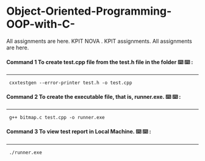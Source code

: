 # Object-Oriented-Programming-OOP-with-C-
All assignments are here. KPIT NOVA . KPIT assignments.
All assignments are here.

 #### Command 1 To create test.cpp file from the test.h file in the folder ⌨️ ⌨️ : 
  *****
       
  

```
 cxxtestgen --error-printer test.h -o test.cpp
```

#### Command 2 To create the executable file, that is, runner.exe. ⌨️ ⌨️ : 
  *****
       
  

```
 g++ bitmap.c test.cpp -o runner.exe
```

#### Command 3 To view test report in Local Machine. ⌨️ ⌨️ : 
  *****
       
  

```
 ./runner.exe
```
